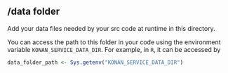 ## **/data** folder
Add your data files needed by your src code at runtime in this directory.

You can access the path to this folder in your code using the environment variable `KONAN_SERVICE_DATA_DIR`.
For example, in `R`, it can be accessed by 
```R
data_folder_path <- Sys.getenv("KONAN_SERVICE_DATA_DIR")
```
